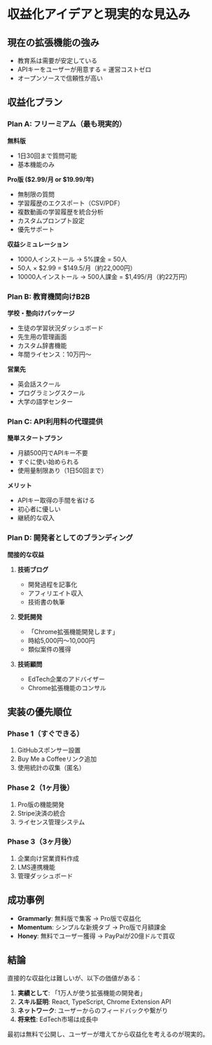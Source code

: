 # 収益化アイデアと現実的な見込み

## 現在の拡張機能の強み
- 教育系は需要が安定している
- APIキーをユーザーが用意する = 運営コストゼロ
- オープンソースで信頼性が高い

## 収益化プラン

### Plan A: フリーミアム（最も現実的）
**無料版**
- 1日30回まで質問可能
- 基本機能のみ

**Pro版 ($2.99/月 or $19.99/年)**
- 無制限の質問
- 学習履歴のエクスポート（CSV/PDF）
- 複数動画の学習履歴を統合分析
- カスタムプロンプト設定
- 優先サポート

**収益シミュレーション**
- 1000人インストール → 5%課金 = 50人
- 50人 × $2.99 = $149.5/月（約22,000円）
- 10000人インストール → 500人課金 = $1,495/月（約22万円）

### Plan B: 教育機関向けB2B
**学校・塾向けパッケージ**
- 生徒の学習状況ダッシュボード
- 先生用の管理画面
- カスタム辞書機能
- 年間ライセンス：10万円〜

**営業先**
- 英会話スクール
- プログラミングスクール
- 大学の語学センター

### Plan C: API利用料の代理提供
**簡単スタートプラン**
- 月額500円でAPIキー不要
- すぐに使い始められる
- 使用量制限あり（1日50回まで）

**メリット**
- APIキー取得の手間を省ける
- 初心者に優しい
- 継続的な収入

### Plan D: 開発者としてのブランディング
**間接的な収益**
1. **技術ブログ**
   - 開発過程を記事化
   - アフィリエイト収入
   - 技術書の執筆

2. **受託開発**
   - 「Chrome拡張機能開発します」
   - 時給5,000円〜10,000円
   - 類似案件の獲得

3. **技術顧問**
   - EdTech企業のアドバイザー
   - Chrome拡張機能のコンサル

## 実装の優先順位

### Phase 1（すぐできる）
1. GitHubスポンサー設置
2. Buy Me a Coffeeリンク追加
3. 使用統計の収集（匿名）

### Phase 2（1ヶ月後）
1. Pro版の機能開発
2. Stripe決済の統合
3. ライセンス管理システム

### Phase 3（3ヶ月後）
1. 企業向け営業資料作成
2. LMS連携機能
3. 管理ダッシュボード

## 成功事例
- **Grammarly**: 無料版で集客 → Pro版で収益化
- **Momentum**: シンプルな新規タブ → Pro版で月額課金
- **Honey**: 無料でユーザー獲得 → PayPalが20億ドルで買収

## 結論
直接的な収益化は難しいが、以下の価値がある：
1. **実績として**: 「1万人が使う拡張機能の開発者」
2. **スキル証明**: React, TypeScript, Chrome Extension API
3. **ネットワーク**: ユーザーからのフィードバックや繋がり
4. **将来性**: EdTech市場は成長中

最初は無料で公開し、ユーザーが増えてから収益化を考えるのが現実的。